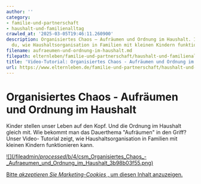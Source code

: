 ```yaml
---
author: ''
category:
- familie-und-partnerschaft
- haushalt-und-familienalltag
crawled_at: '2025-03-05T19:46:11.260900'
description: Organisiertes Chaos – Aufräumen und Ordnung im Haushalt. Im Video erfährst
  du, wie Haushaltsorganisation in Familien mit kleinen Kindern funktionieren kann.
filename: aufraeumen-und-ordnung-im-haushalt.md
filepath: elternleben/familie-und-partnerschaft/haushalt-und-familienalltag/aufraeumen-und-ordnung-im-haushalt.md
title: 'Video-Tutorial: Organisiertes Chaos - Aufräumen und Ordnung im Haushalt'
url: https://www.elternleben.de/familie-und-partnerschaft/haushalt-und-familienalltag/aufraeumen-und-ordnung-im-haushalt/
---
```


#  Organisiertes Chaos - Aufräumen und Ordnung im Haushalt

Kinder stellen unser Leben auf den Kopf. Und die Ordnung im Haushalt gleich
mit. Wie bekommt man das Dauerthema "Aufräumen" in den Griff? Unser Video-
Tutorial zeigt, wie Haushaltsorganisation in Familien mit kleinen Kindern
funktionieren kann.

[ ![](/fileadmin/_processed_/b/4/csm_Organisiertes_Chaos_-
_Aufraeumen_und_Ordnung_im_Haushalt_3b98b03f55.png)
](javascript:Cookiebot.renew\(\))

[Bitte _akzeptieren Sie Marketing-Cookies_ , um diesen Inhalt
anzuzeigen.](javascript:Cookiebot.renew\(\))

